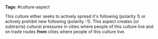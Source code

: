 **Tags**: #culture-aspect

This culture either seeks to actively spread it's following (polarity 1) or actively prohibit new following (polarity -1). This aspect creates (or subtracts) cultural pressures in cities where people of this culture live and on trade routes **from** cities where people of this culture live.